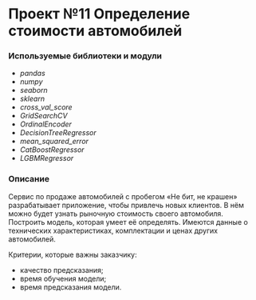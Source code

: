 # Проект №11 Определение стоимости автомобилей

### **Используемые библиотеки и модули**
 - *pandas*
 - *numpy*
 - *seaborn*
 - *sklearn*
 - *cross_val_score*
 - *GridSearchCV*
 - *OrdinalEncoder*
 - *DecisionTreeRegressor*
 - *mean_squared_error*
 - *CatBoostRegressor*
 - *LGBMRegressor*

### **Описание**
Сервис по продаже автомобилей с пробегом «Не бит, не крашен» разрабатывает приложение, чтобы привлечь новых клиентов. 
В нём можно будет узнать рыночную стоимость своего автомобиля.
Построить модель, которая умеет её определять. Имеются данные о технических характеристиках, комплектации и ценах других автомобилей.

Критерии, которые важны заказчику:
 - качество предсказания;
 - время обучения модели;
 - время предсказания модели.
